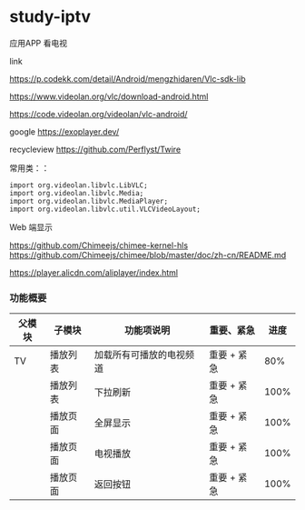 # study-iptv #

应用APP 看电视



link 

https://p.codekk.com/detail/Android/mengzhidaren/Vlc-sdk-lib



https://www.videolan.org/vlc/download-android.html



https://code.videolan.org/videolan/vlc-android/



google https://exoplayer.dev/

recycleview https://github.com/Perflyst/Twire



常用类：：

```
import org.videolan.libvlc.LibVLC;
import org.videolan.libvlc.Media;
import org.videolan.libvlc.MediaPlayer;
import org.videolan.libvlc.util.VLCVideoLayout;
```





Web 端显示

https://github.com/Chimeejs/chimee-kernel-hls
https://github.com/Chimeejs/chimee/blob/master/doc/zh-cn/README.md

https://player.alicdn.com/aliplayer/index.html

### 功能概要 ###

| 父模块 | 子模块   | 功能项说明               | 重要、紧急  | 进度 |
| ------ | -------- | ------------------------ | ----------- | ---- |
| TV     | 播放列表 | 加载所有可播放的电视频道 | 重要 + 紧急 | 80%  |
|        | 播放列表 | 下拉刷新                 | 重要 + 紧急 | 100% |
|        | 播放页面 | 全屏显示                 | 重要 + 紧急 | 100% |
|        | 播放页面 | 电视播放                 | 重要 + 紧急 | 100% |
|        | 播放页面 | 返回按钮                 | 重要 + 紧急 | 100% |
